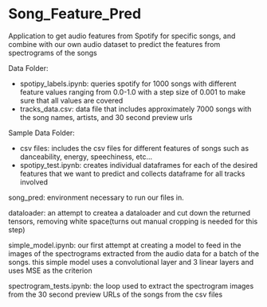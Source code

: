 # Song_Feature_Pred
Application to get audio features from Spotify for specific songs, and combine with our own audio dataset to predict the features from spectrograms of the songs

Data Folder:
- spotipy_labels.ipynb: queries spotify for 1000 songs with different feature values ranging from 0.0-1.0 with a step size of 0.001 to make sure that all               values are covered
- tracks_data.csv: data file that includes approximately 7000 songs with the song names, artists, and 30 second preview urls

Sample Data Folder:
- csv files: includes the csv files for different features of songs such as danceability, energy, speechiness, etc...
- spotipy_test.ipynb: creates individual dataframes for each of the desired features that we want to predict and collects dataframe for all tracks involved

song_pred: environment necessary to run our files in.

dataloader: an attempt to createa a dataloader and cut down the returned tensors, removing white space(turns out manual cropping is needed for this step)

simple_model.ipynb: our first attempt at creating a model to feed in the images of the spectrograms extracted from the audio data for a batch of the songs. this simple model uses a convolutional layer and 3 linear layers and uses MSE as the criterion

spectrogram_tests.ipynb: the loop used to extract the spectrogram images from the 30 second preview URLs of the songs from the csv files
